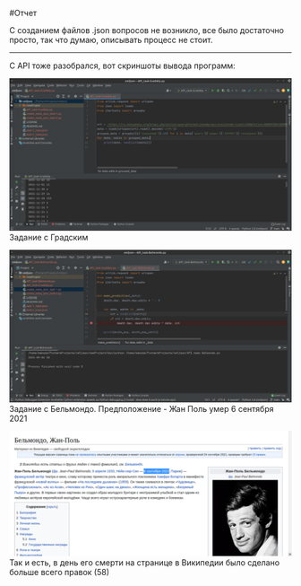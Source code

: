 #Отчет

С созданием файлов .json вопросов не возникло, все было достаточно просто, так что думаю, описывать процесс не стоит.

____

С API тоже разобрался, вот скриншоты вывода программ:

![Screenshot](Gradskiy_edits.png)
Задание с Градским

![Screenshot](Belmondo's_death.png)
Задание с Бельмондо. Предположение - Жан Поль умер 6 сентября 2021

![Screenshot](real_Belmondo's_death.png)
Так и есть, в день его смерти на странице в Википедии было сделано больше всего правок (58)
